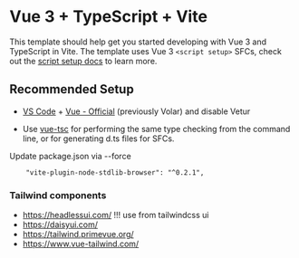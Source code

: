 # Vue 3 + TypeScript + Vite

This template should help get you started developing with Vue 3 and TypeScript in Vite. The template uses Vue 3 `<script setup>` SFCs, check out the [script setup docs](https://v3.vuejs.org/api/sfc-script-setup.html#sfc-script-setup) to learn more.

## Recommended Setup

- [VS Code](https://code.visualstudio.com/) + [Vue - Official](https://marketplace.visualstudio.com/items?itemName=Vue.volar) (previously Volar) and disable Vetur

- Use [vue-tsc](https://github.com/vuejs/language-tools/tree/master/packages/tsc) for performing the same type checking from the command line, or for generating d.ts files for SFCs.


Update package.json via --force 
```
    "vite-plugin-node-stdlib-browser": "^0.2.1",
```

### Tailwind components
- https://headlessui.com/ !!! use from tailwindcss ui
- https://daisyui.com/
- https://tailwind.primevue.org/
- https://www.vue-tailwind.com/